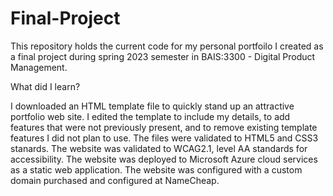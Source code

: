 # Final-Project
This repository holds the current code for my personal portfoilo I created as a final project during spring 2023 semester in BAIS:3300 - Digital Product Management.

What did I learn?

  I downloaded an HTML template file to quickly stand up an attractive portfolio web site.
  I edited the template to include my details, to add features that were not previously present, and to remove existing template features I did not plan to   use.
  The files were validated to HTML5 and CSS3 stanards.
  The website was validated to WCAG2.1, level AA standards for accessibility.
  The website was deployed to Microsoft Azure cloud services as a static web application.
  The website was configured with a custom domain purchased and configured at NameCheap.

